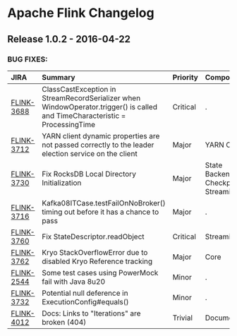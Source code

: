 
<!---
# Licensed to the Apache Software Foundation (ASF) under one
# or more contributor license agreements.  See the NOTICE file
# distributed with this work for additional information
# regarding copyright ownership.  The ASF licenses this file
# to you under the Apache License, Version 2.0 (the
# "License"); you may not use this file except in compliance
# with the License.  You may obtain a copy of the License at
#
#     http://www.apache.org/licenses/LICENSE-2.0
#
# Unless required by applicable law or agreed to in writing, software
# distributed under the License is distributed on an "AS IS" BASIS,
# WITHOUT WARRANTIES OR CONDITIONS OF ANY KIND, either express or implied.
# See the License for the specific language governing permissions and
# limitations under the License.
-->
# Apache Flink Changelog

## Release 1.0.2 - 2016-04-22



### BUG FIXES:

| JIRA | Summary | Priority | Component | Reporter | Contributor |
|:---- |:---- | :--- |:---- |:---- |:---- |
| [FLINK-3688](https://issues.apache.org/jira/browse/FLINK-3688) | ClassCastException in StreamRecordSerializer when WindowOperator.trigger() is called and TimeCharacteristic = ProcessingTime |  Critical | . | Konstantin Knauf | Konstantin Knauf |
| [FLINK-3712](https://issues.apache.org/jira/browse/FLINK-3712) | YARN client dynamic properties are not passed correctly to the leader election service on the client |  Major | YARN Client | Robert Metzger | Robert Metzger |
| [FLINK-3730](https://issues.apache.org/jira/browse/FLINK-3730) | Fix RocksDB Local Directory Initialization |  Major | State Backends, Checkpointing, Streaming | Aljoscha Krettek | Aljoscha Krettek |
| [FLINK-3716](https://issues.apache.org/jira/browse/FLINK-3716) | Kafka08ITCase.testFailOnNoBroker() timing out before it has a chance to pass |  Major | . | Todd Lisonbee | Todd Lisonbee |
| [FLINK-3760](https://issues.apache.org/jira/browse/FLINK-3760) | Fix StateDescriptor.readObject |  Critical | Streaming | Aljoscha Krettek | Aljoscha Krettek |
| [FLINK-3762](https://issues.apache.org/jira/browse/FLINK-3762) |  Kryo StackOverflowError due to disabled Kryo Reference tracking |  Major | Core | Andrew Palumbo | Andrew Palumbo |
| [FLINK-2544](https://issues.apache.org/jira/browse/FLINK-2544) | Some test cases using PowerMock fail with Java 8u20 |  Minor | . | Till Rohrmann | Soila Kavulya |
| [FLINK-3732](https://issues.apache.org/jira/browse/FLINK-3732) | Potential null deference in ExecutionConfig#equals() |  Minor | . | Ted Yu |  |
| [FLINK-4012](https://issues.apache.org/jira/browse/FLINK-4012) | Docs: Links to "Iterations" are broken (404) |  Trivial | Documentation | Bernd Louis |  |


